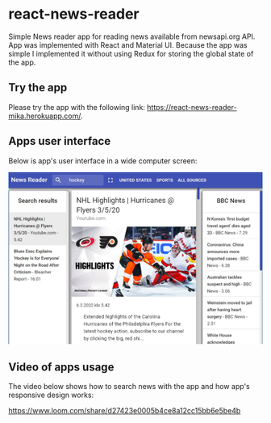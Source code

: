 # react-news-reader

Simple News reader app for reading news available from newsapi.org API. App was implemented with React and Material UI. Because the app was simple I implemented it without using Redux for storing the global state of the app.

## Try the app

Please try the app with the following link: https://react-news-reader-mika.herokuapp.com/.

## Apps user interface

Below is app's user interface in a wide computer screen:

<img src="https://github.com/mtleinon/training/blob/master/images/newsreader.jpg" width="600px">


## Video of apps usage

The video below shows how to search news with the app and how app's responsive design works:

https://www.loom.com/share/d27423e0005b4ce8a12cc15bb6e5be4b
